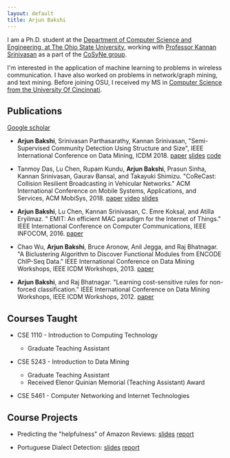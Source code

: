 ```yaml
---
layout: default
title: Arjun Bakshi
---
```


I am a Ph.D. student at the [Department of Computer Science and Engineering, at The Ohio State University](https://cse.osu.edu/), working with [Professor Kannan Srinivasan](http://web.cse.ohio-state.edu/~athreya.14/) as a part of the [CoSyNe group](http://web.cse.ohio-state.edu/~athreya.14/cosyne/Publications.htm).

I'm interested in the application of machine learning to problems in wireless communication. I have also worked on problems in network/graph mining, and text mining. Before joining OSU, I received my MS in [Computer Science from the University Of Cincinnati](https://ceas.uc.edu/academics/departments/electrical-engineering-computer-science.html).


## Publications
[Google scholar](https://scholar.google.com/citations?user=QFQtz74AAAAJ&hl=en&oi=ao)

+ **Arjun Bakshi**, Srinivasan Parthasarathy, Kannan Srinivasan, "Semi-Supervised Community Detection Using Structure and Size", IEEE International Conference on Data Mining, ICDM 2018. 
[paper](pdfs/bespoke_icdm18_paper.pdf)
[slides](https://docs.google.com/presentation/d/1_qJpRIZyGJ8cWcuHPOkQ0dsPef91KUn0abPSIrh_qcw/edit?usp=sharing)
[code](https://github.com/abaxi/bespoke-icdm18)


+ Tanmoy Das, Lu Chen, Rupam Kundu, **Arjun Bakshi**, Prasun Sinha, Kannan Srinivasan, Gaurav Bansal, and Takayuki Shimizu. "CoReCast: Collision Resilient Broadcasting in Vehicular Networks."  ACM International Conference on Mobile Systems, Applications, and Services, ACM MobiSys, 2018. 
[paper](pdfs/corecast_paper.pdf)
[video](https://youtu.be/mnB5LLZ65-0) [slides](https://docs.google.com/presentation/d/1_4JhVW_e0ZPUS_aX9biOc1z62ycGODTLeYhNrWhhrz0/edit?usp=sharing)

+ **Arjun Bakshi**, Lu Chen, Kannan Srinivasan, C. Emre Koksal, and Atilla Eryilmaz. " EMIT: An efficient MAC paradigm for the Internet of Things." IEEE International Conference on Computer Communications, IEEE INFOCOM, 2016.
[paper](pdfs/emit_paper.pdf)

+ Chao Wu, **Arjun Bakshi**, Bruce Aronow, Anil Jegga, and Raj Bhatnagar. "A Biclustering Algorithm to Discover Functional Modules from ENCODE ChIP-Seq Data." IEEE International Conference on Data Mining Workshops, IEEE ICDM Workshops, 2013.
[paper](https://scholar.google.com/citations?user=QFQtz74AAAAJ&hl=en&oi=ao)


+ **Arjun Bakshi**, and Raj Bhatnagar. "Learning cost-sensitive rules for non-forced classification." IEEE International Conference on Data Mining Workshops, IEEE ICDM Workshops, 2012.
[paper](https://scholar.google.com/citations?user=QFQtz74AAAAJ&hl=en&oi=ao)

## Courses Taught

- CSE 1110 - Introduction to Computing Technology
  - Graduate Teaching Assistant

- CSE 5243 - Introduction to Data Mining
  - Graduate Teaching Assistant
  - Received Elenor Quinian Memorial (Teaching Assistant) Award

- CSE 5461 - Computer Networking and Internet Technologies

## Course Projects


+ Predicting the "helpfulness" of Amazon Reviews:
[slides](https://docs.google.com/presentation/d/1fxXWPxNNeV9c5zqxdEiUX27nIq6ALii8faHdaOBVy3k/edit?usp=sharing)
[report](pdfs/NLPreport.pdf)

+ Portuguese Dialect Detection:
[slides](https://docs.google.com/presentation/d/1JAzfN5wm6fkmCNdzuuPRly91Iyj5fIutCtfOqEabBz8/edit?usp=sharing)
[report](pdfs/ProtugueseReport.pdf)